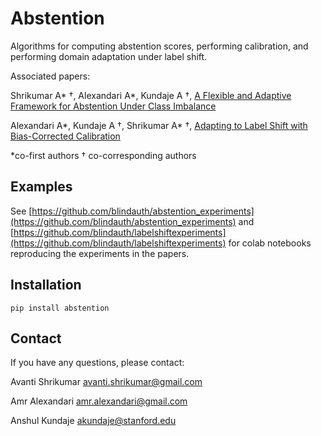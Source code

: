 # Abstention

Algorithms for computing abstention scores, performing calibration, and performing domain adaptation under label shift. 

Associated papers:

Shrikumar A\* &dagger;, Alexandari A\*, Kundaje A &dagger;, [A Flexible and Adaptive Framework for Abstention Under Class Imbalance](https://arxiv.org/abs/1802.07024)

Alexandari A\*, Kundaje A &dagger;, Shrikumar A\* &dagger;, [Adapting to Label Shift with Bias-Corrected Calibration](https://arxiv.org/abs/1901.06852)


*co-first authors
&dagger; co-corresponding authors

## Examples

See [https://github.com/blindauth/abstention_experiments](https://github.com/blindauth/abstention_experiments) and [https://github.com/blindauth/labelshiftexperiments](https://github.com/blindauth/labelshiftexperiments) for colab notebooks reproducing the experiments in the papers. 

## Installation

```
pip install abstention
```

## Contact

If you have any questions, please contact:

Avanti Shrikumar avanti.shrikumar@gmail.com

Amr Alexandari amr.alexandari@gmail.com

Anshul Kundaje akundaje@stanford.edu

